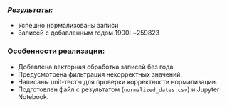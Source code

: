 ### *Результаты:*

* Успешно нормализованы записи
* Записей с добавленным годом 1900: \~259823

### **Особенности реализации:**

* Добавлена векторная обработка записей без года.
* Предусмотрена фильтрация некорректных значений.
* Написаны unit-тесты для проверки корректности нормализации.
* Подготовлен файл с результатом (`normalized_dates.csv`) и Jupyter Notebook.

